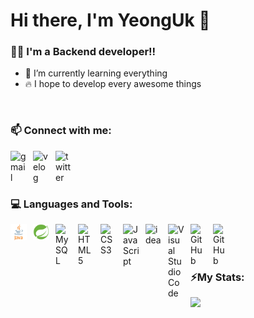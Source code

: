<h1>
  Hi there, I'm YeongUk 👋
</h1>

### 👨‍💻 I'm a Backend developer!!

- 🌱 I’m currently learning everything
- 🔥 I hope to develop every awesome things

<br />

### 📫 Connect with me:

[<img align="left" alt="gmail" width="26px" src="https://ssl.gstatic.com/ui/v1/icons/mail/rfr/gmail.ico" style="padding-right:10px;" />][gmail]
[<img align="left" alt="velog" width="26px" src="https://static.velog.io/favicon.ico" style="padding-right:10px;" />][velog]
[<img align="left" alt="twitter" width="26px" src="https://abs.twimg.com/favicons/twitter.2.ico" style="padding-right:10px;" />][twitter]

<br />
<br />
<br />

### 💻 Languages and Tools:

<img align="left" alt="JAVA" width="26px" pointer-events="none" src="https://raw.githubusercontent.com/github/explore/5b3600551e122a3277c2c5368af2ad5725ffa9a1/topics/java/java.png" style="padding-right:10px;" />
<img align="left" alt="SPRING" width="26px" pointer-events="none" src="https://raw.githubusercontent.com/github/explore/5b3600551e122a3277c2c5368af2ad5725ffa9a1/topics/spring/spring.png" style="padding-right:10px;" />
<img align="left" alt="MySQL" width="26px" pointer-events="none" src="https://cdn.jsdelivr.net/gh/devicons/devicon/icons/mysql/mysql-original.svg" style="padding-right:10px;" />
<img align="left" alt="HTML5" width="26px" pointer-events="none" src="https://cdn.jsdelivr.net/gh/devicons/devicon/icons/html5/html5-original.svg" style="padding-right:10px;" />
<img align="left" alt="CSS3" width="26px" pointer-events="none" src="https://cdn.jsdelivr.net/gh/devicons/devicon/icons/css3/css3-original.svg" style="padding-right:10px;" />
<img align="left" alt="JavaScript" width="26px" pointer-events="none" src="https://cdn.jsdelivr.net/gh/devicons/devicon/icons/javascript/javascript-original.svg" style="padding-right:10px;" />
<img align="left" alt="idea" width="26px" pointer-events="none" src="https://www.jetbrains.com/idea/img/idea-edu.svg" style="padding-right:10px;" />
<img align="left" alt="Visual Studio Code" width="26px" pointer-events="none" src="https://cdn.jsdelivr.net/gh/devicons/devicon/icons/vscode/vscode-original.svg" style="padding-right:10px;" />

[<img align="left" alt="GitHub" width="26px" pointer-events="none" src="https://user-images.githubusercontent.com/3369400/139447912-e0f43f33-6d9f-45f8-be46-2df5bbc91289.png" style="padding-right:10px;" />](https://twitter.com/YeongUkJ#gh-dark-mode-only)
[<img align="left" alt="GitHub" width="26px" pointer-events="none" src="https://user-images.githubusercontent.com/3369400/139448065-39a229ba-4b06-434b-bc67-616e2ed80c8f.png" style="padding-right:10px;" />](https://twitter.com/YeongUkJ#gh-light-mode-only)

<br />
<br />
<br />

### ⚡My Stats:

<a href="#"><img src="https://github-readme-stats.vercel.app/api?username=JYeongUk&show_icons=true&hide_border=true" width="350"></a>
<br />

[gmail]: mailto:young1uk2@gmail.com
[velog]: https://velog.io/@ukukuk2
[twitter]: https://twitter.com/YeongUkJ

<!--
**alexandresanlim/alexandresanlim** is a ✨ _special_ ✨ repository because its `README.md` (this file) appears on your GitHub profile.
Here are some ideas to get you started:
- 🔭 I’m currently working on ...
- 🌱 I’m currently learning ...
- 👯 I’m looking to collaborate on ...
- 🤔 I’m looking for help with ...
- 💬 Ask me about ...
- 📫 How to reach me: ...
- 😄 Pronouns: ...
- ⚡ Fun fact: ...
-->
